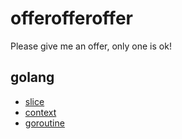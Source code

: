 # offerofferoffer
Please give me an offer, only one is ok!

## golang
- [slice](golang/slice.md)
- [context](golang/context.md)
- [goroutine](golang/goroutine.md)
## 

